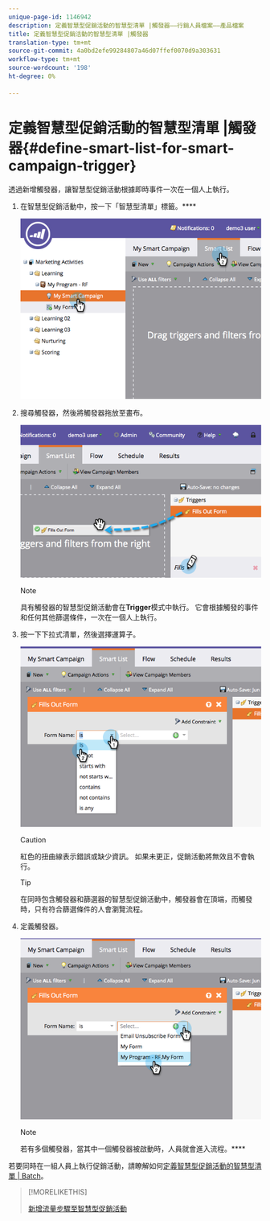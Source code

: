 ```yaml
---
unique-page-id: 1146942
description: 定義智慧型促銷活動的智慧型清單 |觸發器——行銷人員檔案——產品檔案
title: 定義智慧型促銷活動的智慧型清單 |觸發器
translation-type: tm+mt
source-git-commit: 4a0bd2efe99284807a46d07ffef0070d9a303631
workflow-type: tm+mt
source-wordcount: '198'
ht-degree: 0%

---
```



# 定義智慧型促銷活動的智慧型清單 |觸發器{#define-smart-list-for-smart-campaign-trigger}

透過新增觸發器，讓智慧型促銷活動根據即時事件一次在一個人上執行。

1. 在智慧型促銷活動中，按一下「智慧型清單」標籤。****

   ![](assets/image2014-9-19-16-3a22-3a55.png)

1. 搜尋觸發器，然後將觸發器拖放至畫布。

   ![](assets/image2014-9-19-16-3a23-3a24.png)

   >[!NOTE]
   >
   >具有觸發器的智慧型促銷活動會在&#x200B;**Trigger**&#x200B;模式中執行。 它會根據觸發的事件和任何其他篩選條件，一次在一個人上執行。

1. 按一下下拉式清單，然後選擇運算子。

   ![](assets/image2014-9-19-16-3a23-3a29.png)

   >[!CAUTION]
   >
   >紅色的扭曲線表示錯誤或缺少資訊。 如果未更正，促銷活動將無效且不會執行。

   >[!TIP]
   >
   >在同時包含觸發器和篩選器的智慧型促銷活動中，觸發器會在頂端，而觸發時，只有符合篩選條件的人會瀏覽流程。

1. 定義觸發器。

   ![](assets/image2014-9-19-16-3a24-3a36.png)

   >[!NOTE]
   >
   >若有多個觸發器，當其中一個觸發器被啟動時，人員就會進入流程。****

若要同時在一組人員上執行促銷活動，請瞭解如何[定義智慧型促銷活動的智慧型清單 | Batch](/help/marketo/product-docs/core-marketo-concepts/smart-campaigns/creating-a-smart-campaign/define-smart-list-for-smart-campaign-batch.md)。

>[!MORELIKETHIS]
>
>[新增流量步驟至智慧型促銷活動](/help/marketo/product-docs/core-marketo-concepts/smart-campaigns/flow-actions/add-a-flow-step-to-a-smart-campaign.md)

